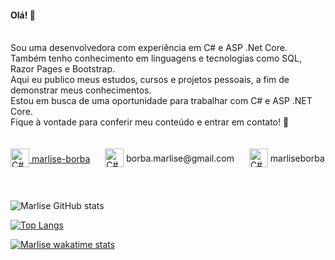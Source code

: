 #### Olá! 👋

<br>
Sou uma desenvolvedora com experiência em C# e ASP .Net Core.<br/>
Também tenho conhecimento em linguagens e tecnologias como SQL, Razor Pages e Bootstrap.<br/>
Aqui eu publico meus estudos, cursos e projetos pessoais, a fim de demonstrar meus conhecimentos.<br/>
Estou em busca de uma oportunidade para trabalhar com C# e ASP .NET Core.<br/>
Fique à vontade para conferir meu conteúdo e entrar em contato! 🤝<br/>
<br/>
<br/>
<div style="display: inline_block">
<a href="https://www.linkedin.com/in/marlise-borba/"> <img style="margin: 0 0 5px 0" align="center" height="30" alt="C#" src="https://cdn1.iconfinder.com/data/icons/logotypes/32/circle-linkedin-1024.png"> marlise-borba</a>
<img style="margin: 0px 0px 5px 20px" align="center" height="30" alt="C#" src="https://static-00.iconduck.com/assets.00/gmail-icon-509x512-ikquhn8l.png" /> borba.marlise@gmail.com
<img style="margin: 0px 0px 5px 20px" align="center" height="30" alt="C#" src="https://logodownload.org/wp-content/uploads/2017/11/discord-logo-1-1.png" /> marliseborba </div>
<br/>
<br/>

![Marlise GitHub stats](https://github-readme-stats-marliseborba.vercel.app/api?username=marliseborba&theme=jolly&show_icons=true&hide_rank=true&include_all_commits=true&bg_color=DEG,00000000,2b1544)

[![Top Langs](https://github-readme-stats-marliseborba.vercel.app/api/top-langs/?username=marliseborba&langs_count=20&theme=jolly&bg_color=DEG,00000000,2b1544&layout=compact)](https://github.com/marliseborba/github-readme-stats)

[![Marlise wakatime stats](https://github-readme-stats-marliseborba.vercel.app/api/wakatime?username=marliseborba&theme=jolly&bg_color=DEG,00000000,2b1544&layout=compact)](https://github.com/marliseborba/github-readme-stats)
<br>
